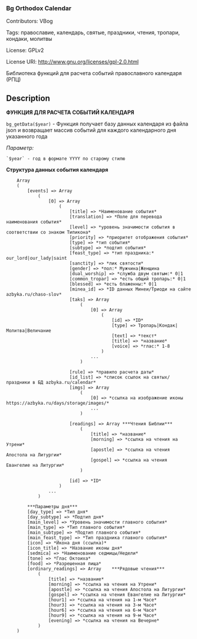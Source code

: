 ### Bg Orthodox Calendar  ###

Contributors: VBog

Tags: православие, календарь, святые, праздники, чтения, тропари, кондаки, молитвы

License: GPLv2

License URI: http://www.gnu.org/licenses/gpl-2.0.html

Библиотека функций для расчета событий православного календаря (РПЦ)


## Description ##

**ФУНКЦИЯ ДЛЯ РАСЧЕТА СОБЫТИЙ КАЛЕНДАРЯ**

`bg_getData($year)`	- Функция получает базу данных календаря из файла json и возвращает массив событий для каждого календарного дня указанного года
	
*Параметр:*
	
	`$year` - год в формате YYYY по старому стилю
	
**Структура данных события календаря**

		Array
		(
			[events] => Array
				(
					[0] => Array
						(
							[title] => *Наименование события*
							[translation] => *Поле для перевода наименования события*
							[level] => *уровень значимости события в соответствии со знаком Типикона*
							[priority] => *приоритет отображения события*
							[type] => *тип события*
							[subtype] => *подтип события*
							[feast_type] => *тип праздника:* our_lord|our_lady|saint
							[sanctity] => *лик святости*
							[gender] => *пол:* Мужчина|Женщина
							[dual_worship] => *служба двум святым:* 0|1
							[common_tropar] => *есть общий тропарь:* 0|1
							[blessed] => *есть блаженны:* 0|1
							[minea_id] => *ID данных Минеи/Триоди на сайте azbyka.ru/chaso-slov*
							[taks] => Array
								(
									[0] => Array
										(
											[id] => *ID*
											[type] => Тропарь|Кондак|Молитва|Величание
											[text] => *текст* 
											[title] => *название*
											[voice] => *глас:* 1-8
										)
									... 
								)

							[rule] => *правило расчета даты*
							[id_list] => *список ссылок на святых/праздники в БД azbyka.ru/calendar*
							[imgs] => Array
								(
									[0] => *ссылка на изображение иконы https://azbyka.ru/days/storage/images/*
									... 
								)
							
							[readings] => Array	***Чтения Библии***
								(
									[title] => *название*
									[morning] => *ссылка на чтения на Утрени*
									[apostle] => *ссылка на чтения Апостола на Литургии*
									[gospel] => *ссылка на чтения Евангелие на Литургии*
								)

							[id] => *ID*
						)
					...
				)
				
			***Параметры дня***
			[day_type] => *Тип дня*
			[day_subtype] => *Подтип дня*
			[main_level] => *Уровень значимости главного события*
			[main_type] => *Тип главного события*
			[main_subtype] => *Подтип главного события*
			[main_feast_type] => *Тип праздника главного события*
			[icon] => *Икона дня (ссылка)*
			[icon_title] => *Название иконы дня*
			[sedmica] => *Наименование седмицы/Недели*
			[tone] => *Глас Октоиха*
			[food] => *Разрешенная пища*	
			[ordinary_readings] => Array	***Рядовые чтения***
				(
					[title] => *название*
					[morning] => *ссылка на чтения на Утрени*
					[apostle] => *ссылка на чтения Апостола на Литургии*
					[gospel] => *ссылка на чтения Евангелие на Литургии*
					[hour1] => *ссылка на чтения на 1-м Часе*
					[hour3] => *ссылка на чтения на 3-м Часе*
					[hour6] => *ссылка на чтения на 6-м Часе*
					[hour9] => *ссылка на чтения на 9-м Часе*
					[evening] => *ссылка на чтения на Вечерне*
				)
		)


